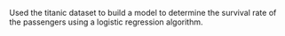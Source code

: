 Used the titanic dataset to build a model to determine the survival rate of the passengers using a logistic regression algorithm.
